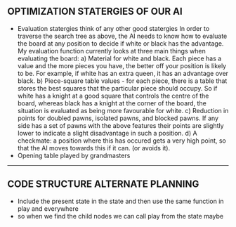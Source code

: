 ## OPTIMIZATION STATERGIES OF OUR AI 
- Evaluation statergies think of any other good statergies
    In order to traverse the search tree as above, the AI needs to know how to evaluate the
    board at any position to decide if white or black has the advantage. My evaluation
    function currently looks at three main things when evaluating the board:
       a) Material for white and black. Each piece has a value and the more pieces you have,
           the better off your position is likely to be. For example, if white has an extra
           queen, it has an advantage over black.
       b) Piece-square table values - for each piece, there is a table that stores the best
           squares that the particular piece should occupy. So if white has a knight at a
           good square that controls the centre of the board, whereas black has a knight
           at the corner of the board, the situation is evaluated as being more favourable
           for white.
       c) Reduction in points for doubled pawns, isolated pawns, and blocked pawns. If any
           side has a set of pawns with the above features their points are slightly lower
           to indicate a slight disadvantage in such a position.
       d) A checkmate: a position where this has occured gets a very high point, so that the
           AI moves towards this if it can. (or avoids it).
- Opening table played by grandmasters

--- 

## CODE STRUCTURE ALTERNATE PLANNING
- Include the present state in the state and then use the same function in play and everywhere
- so when we find the child nodes we can call play from the state maybe 